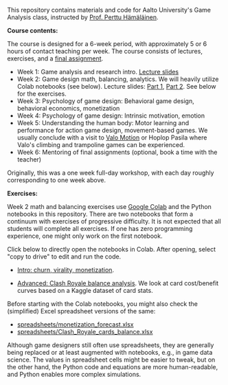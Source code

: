 This repository contains materials and code for Aalto University's Game Analysis class, instructed by [Prof. Perttu Hämäläinen](http://perttu.info).

**Course contents:**

The course is designed for a 6-week period, with approximately 5 or 6 hours of contact teaching per week. The course consists of lectures, exercises, and a [final assignment](lectures/final_assignment_instructions.pdf).  

* Week 1: Game analysis and research intro. [Lecture slides](lectures/Intro_to_game_analysis_and_research.pdf)
* Week 2: Game design math, balancing, analytics. We will heavily utilize Colab notebooks (see below). Lecture slides: [Part 1](lectures/Game_design_math_part1.pdf), [Part 2](lectures/Game_design_math_part2.pdf). See below for the exercises.
* Week 3: Psychology of game design: Behavioral game design, behavioral economics, monetization
* Week 4: Psychology of game design: Intrinsic motivation, emotion
* Week 5: Understanding the human body: Motor learning and performance for action game design, movement-based games. We usually conclude with a visit to [Valo Motion](https://valomotion.com) or Hoplop Pasila where Valo's climbing and trampoline games can be experienced.
* Week 6: Mentoring of final assignments (optional, book a time with the teacher)

Originally, this was a one week full-day workshop, with each day roughly corresponding to one week above.

**Exercises:**

Week 2 math and balancing exercises use [Google Colab](https://colab.research.google.com) and the Python notebooks in this repository. There are two notebooks that form a continuum with exercises of progressive difficulty. It is not expected that all students will complete all exercises. If one has zero programming experience, one might only work on the first notebook.

Click below to directly open the notebooks in Colab. After opening, select "copy to drive" to edit and run the code.

* [Intro: churn, virality, monetization](https://colab.research.google.com/github/PerttuHamalainen/GameAnalysis/blob/master/RetentionAndVirality.ipynb).

* [Advanced: Clash Royale balance analysis](https://colab.research.google.com/github/PerttuHamalainen/GameAnalysis/blob/master/ClashRoyaleBalance.ipynb). We look at card cost/benefit curves based on a Kaggle dataset of card stats.

Before starting with the Colab notebooks, you might also check the (simplified) Excel spreadsheet versions of the same:

* [spreadsheets/monetization_forecast.xlsx](spreadsheets/monetization_forecast.xlsx)
* [spreadsheets/Clash_Royale_cards_balance.xlsx](spreadsheets/Clash_Royale_cards_balance.xlsx)

Although game designers still often use spreadsheets, they are generally being replaced or at least augmented with notebooks, e.g., in game data science. The values in spreadsheet cells might be easier to tweak, but on the other hand, the Python code and equations are more human-readable, and Python enables more complex simulations.

